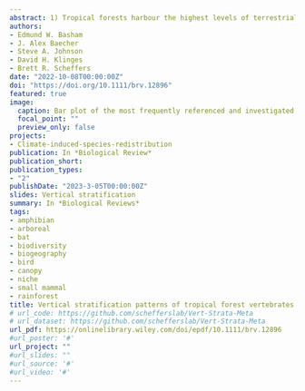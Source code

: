 ```yaml
---
abstract: 1) Tropical forests harbour the highest levels of terrestrial biodiversity and represent some of the most complex ecosystems on Earth, with a significant portion of this diversity above ground. Although the vertical dimension is a central aspect of the ecology of forest communities, there is little consensus as to prominence, evenness, and consistency of community-level stratification from ground to canopy. Here, we gather the results of 62 studies across the tropics to synthesise and assess broad patterns of vertical stratification of abundance and richness in vertebrates, the best studied taxonomic group for which results have not been collated previously. Our review of the literature yielded sufficient data for bats, small mammals, birds and amphibians. We show that variation in the stratification of abundance and richness exists within and among all taxa considered. Bat richness stratification was variable among studies, although bat abundance was weighted towards the canopy. Both bird richness and abundance stratification were variable, with no overriding pattern. On the contrary, both amphibians and small mammals showed consistent patterns of decline in abundance and richness towards the canopy. We descriptively characterise research trends in drivers of stratification cited or investigated within studies, finding local habitat structure and food distribution/foraging to be the most commonly attributed drivers. Further, we analyse the influence of macroecological variables on stratification patterns, finding latitude and elevation to be key predictors of bird stratification in particular. Prominent differences among taxa are likely due to taxon-specific interactions with local drivers such as vertical habitat structure, food distribution, and vertical climate gradients, which may vary considerably across macroecological gradients such as elevation and biogeographic realm. Our study showcases the complexity with which animal communities organise within tropical forest ecosystems, while demonstrating the canopy as a critical niche space for tropical vertebrates, thereby highlighting the inherent vulnerability of tropical vertebrate communities to forest loss and canopy disturbance. We recognise that analyses were constrained due to variation in study designs and methods which produced a variety of abundance and richness metrics recorded across different arrangements of vertical strata. We therefore suggest the application of best practices for data reporting and highlight the significant effort required to fill research gaps in terms of under-sampled regions, taxa, and environments.
authors:
- Edmund W. Basham
- J. Alex Baecher
- Steve A. Johnson
- David H. Klinges
- Brett R. Scheffers
date: "2022-10-08T00:00:00Z"
doi: "https://doi.org/10.1111/brv.12896"
featured: true
image:
  caption: Bar plot of the most frequently referenced and investigated factors that drive vertical stratification shown across taxonomic classes.
  focal_point: ""
  preview_only: false
projects:
- Climate-induced-species-redistribution
publication: In *Biological Review*
publication_short:
publication_types:
- "2"
publishDate: "2023-3-05T00:00:00Z"
slides: Vertical stratification
summary: In *Biological Reviews* 
tags:
- amphibian
- arboreal
- bat
- biodiversity
- biogeography
- bird
- canopy
- niche
- small mammal
- rainforest 
title: Vertical stratification patterns of tropical forest vertebrates
# url_code: https://github.com/schefferslab/Vert-Strata-Meta
# url_dataset: https://github.com/schefferslab/Vert-Strata-Meta
url_pdf: https://onlinelibrary.wiley.com/doi/epdf/10.1111/brv.12896
#url_poster: '#'
url_project: ""
#url_slides: ""
#url_source: '#'
#url_video: '#'
---
```



